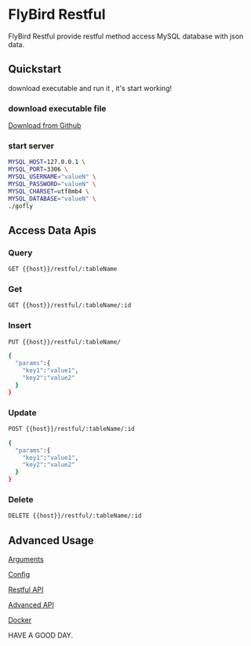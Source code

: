 # FlyBird  Restful

FlyBird  Restful provide restful method access MySQL database with json data.

## Quickstart

download executable and run it , it's start working!

### download executable file
[Download from Github](https://github.com/youwen21/flybird-restful/releases)

### start server

```bash
MYSQL_HOST=127.0.0.1 \
MYSQL_PORT=3306 \
MYSQL_USERNAME="valueN" \
MYSQL_PASSWORD="valueN" \
MYSQL_CHARSET=utf8mb4 \
MYSQL_DATABASE="valueN" \
./gofly 

```

## Access Data Apis

### Query
```bash
GET {{host}}/restful/:tableName
```

### Get
```bash
GET {{host}}/restful/:tableName/:id
```

### Insert
```bash
PUT {{host}}/restful/:tableName/

{
  "params":{
    "key1":"value1",
    "key2":"value2"
  }
}
```

### Update
```bash
POST {{host}}/restful/:tableName/:id

{
  "params":{
    "key1":"value1",
    "key2":"value2"
  }
}
```

### Delete
```bash
DELETE {{host}}/restful/:tableName/:id
```

## Advanced Usage
[Arguments](doc/arguments.md)

[Config](doc/config.md)

[Restful API](doc/restful-api)

[Advanced API](doc/advanced-api)

[Docker](doc/docker.md)

HAVE A GOOD DAY.


